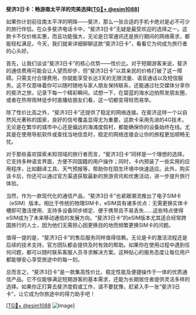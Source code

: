 **斐济3日卡：畅游南太平洋的完美选择[[TG💪+ @esim1088](https://t.me/s/esim1088)]**

如果你计划前往南太平洋的明珠——斐济，那么一张合适的手机卡绝对是必不可少的旅行伴侣。在众多斐济电话卡中，“斐济3日卡”无疑是最受欢迎的选择之一。这款卡不仅价格实惠，而且功能强大，无论是日常通讯还是旅行期间的网络需求，都能轻松满足。今天，我们就来详细聊聊这款“斐济3日卡”，看看它为何成为旅行者的心头好。

首先，让我们谈谈“斐济3日卡”的核心优势——性价比。对于短期游客来说，斐济的通信费用可能会让人望而却步，但“斐济3日卡”以其亲民的价格打破了这一障碍。只需支付合理费用，你就能享受长达3天的无限流量、语音通话以及短信服务。这不仅意味着你可以随时随地与家人朋友保持联系，还能通过社交媒体分享你的斐济之旅，记录下每一个精彩瞬间。试想一下，在碧蓝的海水边拍照发朋友圈，或者在热带雨林徒步时直播给朋友们看，这一切都变得轻而易举。

除了性价比高之外，“斐济3日卡”还提供了稳定的网络连接。在斐济这样一个以自然风光著称的国家，良好的信号覆盖显得尤为重要。这款卡采用先进的4G技术，无论是在繁华的城市中心还是偏远的海滩度假村，都能确保你的设备始终在线。尤其是在使用导航软件或查找当地信息时，稳定的网络连接会让你的旅程更加顺畅无忧。

对于那些喜欢探索未知领域的旅行者而言，“斐济3日卡”同样是一个理想的选择。它支持多种语言界面，方便不同国籍的用户操作；同时，卡内预装了一些实用的应用程序，比如翻译工具、天气预报等，帮助你在陌生环境中快速适应。此外，购买该卡后，你还可以通过官方渠道获取最新的旅游资讯和优惠活动，进一步提升旅行体验。

当然，作为一款现代化的通信产品，“斐济3日卡”也紧跟潮流推出了电子SIM卡（eSIM）版本。相比于传统的物理SIM卡，eSIM具有诸多优点：无需更换实体卡槽即可激活使用、支持多设备同步绑定、便于携带且不易丢失……这些特点使得eSIM成为了未来移动通信的发展方向。“斐济3日卡”的eSIM版本尤其适合经常跨国旅行的人士，因为他们无需担心因更换目的地而频繁更换SIM卡的问题。

值得一提的是，“斐济3日卡”的售后服务同样值得信赖。无论是卡的激活流程还是后续的技术支持，官方团队都会提供及时有效的帮助。如果你在使用过程中遇到任何问题，都可以随时联系客服人员寻求解决方案。这种贴心的服务态度让每位用户都能够安心享受旅途中的每一刻。

总而言之，“斐济3日卡”是一款集高性价比、稳定性能及便捷操作于一体的优质通信产品。它不仅能够满足短期游客的基本需求，还能为长期居住者提供灵活多样的选择。如果你正打算去斐济度假或工作，请不要犹豫，赶紧入手一张“斐济3日卡”，让它成为你旅途中的得力助手吧！

[[TG💪+ @esim1088](https://t.me/s/esim1088) ![Image](https://i.postimg.cc/4NQfJmqS/Snipaste-2025-05-13-00-14-12.png)]